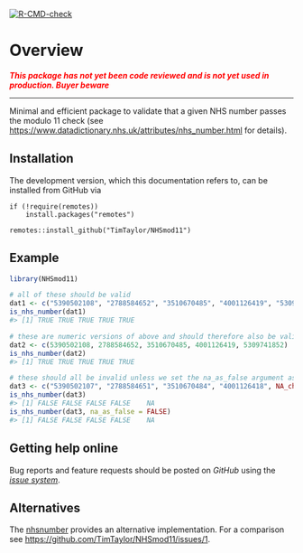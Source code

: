 
<!-- README.md is generated from README.Rmd. Please edit that file -->
<!-- badges: start -->

[![R-CMD-check](https://github.com/TimTaylor/NHSmod11/actions/workflows/R-CMD-check.yaml/badge.svg)](https://github.com/TimTaylor/NHSmod11/actions/workflows/R-CMD-check.yaml)
<!-- badges: end -->

# Overview

<span style="color:red"> ***This package has not yet been code reviewed
and is not yet used in production. Buyer beware*** </span>

------------------------------------------------------------------------

Minimal and efficient package to validate that a given NHS number passes
the modulo 11 check (see
<https://www.datadictionary.nhs.uk/attributes/nhs_number.html> for
details).

## Installation

The development version, which this documentation refers to, can be
installed from GitHub via

    if (!require(remotes))
        install.packages("remotes")

    remotes::install_github("TimTaylor/NHSmod11")

## Example

``` r
library(NHSmod11)

# all of these should be valid
dat1 <- c("5390502108", "2788584652", "3510670485", "4001126419", "5309741852")
is_nhs_number(dat1)
#> [1] TRUE TRUE TRUE TRUE TRUE

# these are numeric versions of above and should therefore also be valid
dat2 <- c(5390502108, 2788584652, 3510670485, 4001126419, 5309741852)
is_nhs_number(dat2)
#> [1] TRUE TRUE TRUE TRUE TRUE

# these should all be invalid unless we set the na_as_false argument as FALSE
dat3 <- c("5390502107", "2788584651", "3510670484", "4001126418", NA_character_)
is_nhs_number(dat3)
#> [1] FALSE FALSE FALSE FALSE    NA
is_nhs_number(dat3, na_as_false = FALSE)
#> [1] FALSE FALSE FALSE FALSE    NA
```

## Getting help online

Bug reports and feature requests should be posted on *GitHub* using the
[*issue system*](https://github.com/TimTaylor/NHSmod11/issues).

## Alternatives

The [nhsnumber](https://cran.r-project.org/package=nhsnumber) provides
an alternative implementation. For a comparison see
<https://github.com/TimTaylor/NHSmod11/issues/1>.
